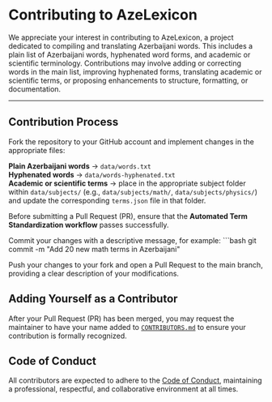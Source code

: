 # Contributing to AzeLexicon

We appreciate your interest in contributing to AzeLexicon, a project dedicated to compiling and translating Azerbaijani words. This includes a plain list of Azerbaijani words, hyphenated word forms, and academic or scientific terminology. Contributions may involve adding or correcting words in the main list, improving hyphenated forms, translating academic or scientific terms, or proposing enhancements to structure, formatting, or documentation.

---

## Contribution Process

Fork the repository to your GitHub account and implement changes in the appropriate files:

**Plain Azerbaijani words** → `data/words.txt`    
**Hyphenated words** → `data/words-hyphenated.txt`   
**Academic or scientific terms** → place in the appropriate subject folder within `data/subjects/` (e.g., `data/subjects/math/`, `data/subjects/physics/`) and update the corresponding `terms.json` file in that folder.

Before submitting a Pull Request (PR), ensure that the **Automated Term Standardization workflow** passes successfully.   

Commit your changes with a descriptive message, for example:
    ```bash
    git commit -m "Add 20 new math terms in Azerbaijani"

Push your changes to your fork and open a Pull Request to the main branch, providing a clear description of your modifications.

## Adding Yourself as a Contributor

After your Pull Request (PR) has been merged, you may request the maintainer to have your name added to [`CONTRIBUTORS.md`](./CONTRIBUTORS.md) to ensure your contribution is formally recognized.

## Code of Conduct

All contributors are expected to adhere to the [Code of Conduct](./CODE_OF_CONDUCT.md), maintaining a professional, respectful, and collaborative environment at all times.

